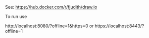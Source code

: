 See: https://hub.docker.com/r/fjudith/draw.io

To run use


http://localhost:8080/?offline=1&https=0 or https://localhost:8443/?offline=1